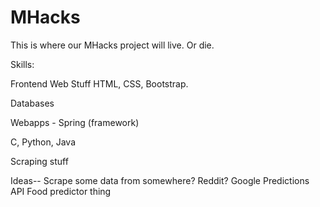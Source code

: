 MHacks
======

This is where our MHacks project will live. Or die. 

Skills: 

Frontend Web Stuff 
  HTML, CSS, Bootstrap. 

Databases 

Webapps - Spring (framework) 

C, Python, Java

Scraping stuff 

Ideas--
  Scrape some data from somewhere? Reddit?
  Google Predictions API 
  Food predictor thing 
  


